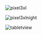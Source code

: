 
![pixel3xl](https://user-images.githubusercontent.com/99819569/176662945-949cd206-369d-4fae-87d8-589041143402.jpg)

![pixel3xlnight](https://user-images.githubusercontent.com/99819569/176662948-ad80d531-35cf-451b-a63e-85e4f35c89b1.jpg)

![tabletview](https://user-images.githubusercontent.com/99819569/176662950-6e487e30-1b96-4589-9643-0a533557ba87.jpg)


